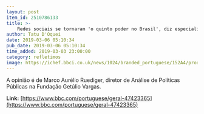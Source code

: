 ```yaml
---
layout: post
item_id: 2510786133
title: >-
    Redes sociais se tornaram 'o quinto poder no Brasil', diz especialista
author: Tatu D'Oquei
date: 2019-03-06 05:10:34
pub_date: 2019-03-06 05:10:34
time_added: 2019-03-03 23:00:00
category: refletimos
image: https://ichef.bbci.co.uk/news/1024/branded_portuguese/152A4/production/_104329668_hi050454435.jpg
---
```


A opinião é de Marco Aurélio Ruediger, diretor de Análise de Políticas Públicas na Fundação Getúlio Vargas.

**Link:** [https://www.bbc.com/portuguese/geral-47423365](https://www.bbc.com/portuguese/geral-47423365)

